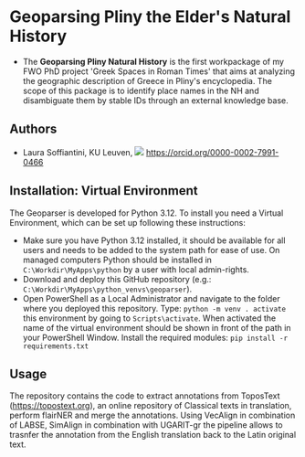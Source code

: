 # Geoparsing Pliny the Elder's Natural History

* The **Geoparsing Pliny Natural History** is the first workpackage of my FWO PhD project 'Greek Spaces in Roman Times' that aims at analyzing the geographic description of Greece in Pliny's encyclopedia. The scope of this package is to identify place names in the NH and disambiguate them by stable IDs through an external knowledge base.

## Authors 
* Laura Soffiantini, KU Leuven, [![](https://orcid.org/sites/default/files/images/orcid_16x16.png)](https://orcid.org/0000-0003-4932-7912) https://orcid.org/0000-0002-7991-0466

## Installation: Virtual Environment 

The Geoparser is developed for Python 3.12. To install you need a Virtual Environment, which can be set up following these instructions: 
- Make sure you have Python 3.12 installed, it should be available for all users and needs to be added to the system path for ease of use. On managed computers Python should be installed in ```C:\Workdir\MyApps\python``` by a user with local admin-rights.
- Download and deploy this GitHub repository (e.g.: ```C:\Workdir\MyApps\python_venvs\geoparser```).
- Open PowerShell as a Local Administrator and navigate to the folder where you deployed this repository. Type: ```python -m venv . activate``` this environment by going to ```Scripts\activate```.
When activated the name of the virtual environment should be shown in front of the path in your PowerShell Window. Install the required modules: ```pip install -r requirements.txt```

## Usage

The repository contains the code to extract annotations from ToposText (https://topostext.org), an online repository of Classical texts in translation, perform flairNER and merge the annotations. Using VecAlign in combination of LABSE, SimAlign in combination with UGARIT-gr the pipeline allows to trasnfer the annotation from the English translation back to the Latin original text.
